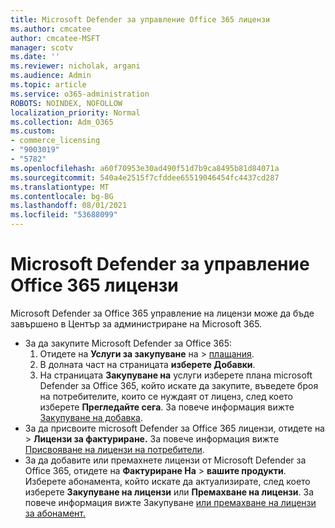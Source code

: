 ```yaml
---
title: Microsoft Defender за управление Office 365 лицензи
ms.author: cmcatee
author: cmcatee-MSFT
manager: scotv
ms.date: ''
ms.reviewer: nicholak, argani
ms.audience: Admin
ms.topic: article
ms.service: o365-administration
ROBOTS: NOINDEX, NOFOLLOW
localization_priority: Normal
ms.collection: Adm_O365
ms.custom:
- commerce_licensing
- "9003019"
- "5782"
ms.openlocfilehash: a60f70953e30ad490f51d7b9ca8495b81d84071a
ms.sourcegitcommit: 540a4e2515f7cfddee65519046454fc4437cd287
ms.translationtype: MT
ms.contentlocale: bg-BG
ms.lasthandoff: 08/01/2021
ms.locfileid: "53688099"
---
```

# <a name="microsoft-defender-for-office-365-license-management"></a>Microsoft Defender за управление Office 365 лицензи

Microsoft Defender за Office 365 управление на лицензи може да бъде завършено в Център за администриране на Microsoft 365.

- За да закупите Microsoft Defender за Office 365:
    1. Отидете на **Услуги за закупуване** на  >  [плащания](https://go.microsoft.com/fwlink/p/?linkid=868433).
    2. В долната част на страницата **изберете Добавки**.
    3. На страницата **Закупуване на** услуги изберете плана microsoft Defender за Office 365, който искате да закупите, въведете броя на потребителите, които се нуждаят от лиценз, след което изберете **Прегледайте сега**. За повече информация вижте [Закупуване на добавка](/microsoft-365/commerce/buy-or-edit-an-add-on).
- За да присвоите microsoft Defender за Office 365 лицензи, отидете на  >  **Лицензи за фактуриране.** За повече информация вижте [Присвояване на лицензи на потребители](/microsoft-365/admin/manage/assign-licenses-to-users).
- За да добавите или премахнете лицензи от Microsoft Defender за Office 365, отидете на **Фактуриране На**  >  **вашите продукти**. Изберете абонамента, който искате да актуализирате, след което изберете **Закупуване на лицензи** или **Премахване на лицензи**. За повече информация вижте Закупуване [или премахване на лицензи за абонамент.](/microsoft-365/commerce/licenses/buy-licenses)